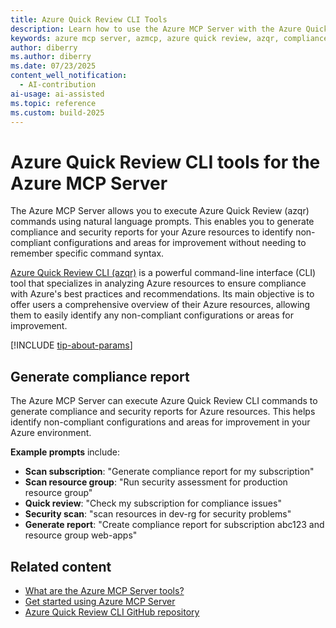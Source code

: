 ```yaml
---
title: Azure Quick Review CLI Tools
description: Learn how to use the Azure MCP Server with the Azure Quick Review CLI Tools.
keywords: azure mcp server, azmcp, azure quick review, azqr, compliance
author: diberry
ms.author: diberry
ms.date: 07/23/2025
content_well_notification: 
  - AI-contribution
ai-usage: ai-assisted
ms.topic: reference
ms.custom: build-2025
--- 
```

# Azure Quick Review CLI tools for the Azure MCP Server

The Azure MCP Server allows you to execute Azure Quick Review (azqr) commands using natural language prompts. This enables you to generate compliance and security reports for your Azure resources to identify non-compliant configurations and areas for improvement without needing to remember specific command syntax.

[Azure Quick Review CLI (azqr)](https://github.com/Azure/azqr) is a powerful command-line interface (CLI) tool that specializes in analyzing Azure resources to ensure compliance with Azure's best practices and recommendations. Its main objective is to offer users a comprehensive overview of their Azure resources, allowing them to easily identify any non-compliant configurations or areas for improvement.

[!INCLUDE [tip-about-params](../includes/tools/parameter-consideration.md)]

## Generate compliance report

The Azure MCP Server can execute Azure Quick Review CLI commands to generate compliance and security reports for Azure resources. This helps identify non-compliant configurations and areas for improvement in your Azure environment.

**Example prompts** include:

- **Scan subscription**: "Generate compliance report for my subscription"
- **Scan resource group**: "Run security assessment for production resource group"
- **Quick review**: "Check my subscription for compliance issues"
- **Security scan**: "scan resources in dev-rg for security problems"
- **Generate report**: "Create compliance report for subscription abc123 and resource group web-apps"

## Related content

- [What are the Azure MCP Server tools?](index.md)
- [Get started using Azure MCP Server](../get-started.md)
- [Azure Quick Review CLI GitHub repository](https://github.com/Azure/azqr)
